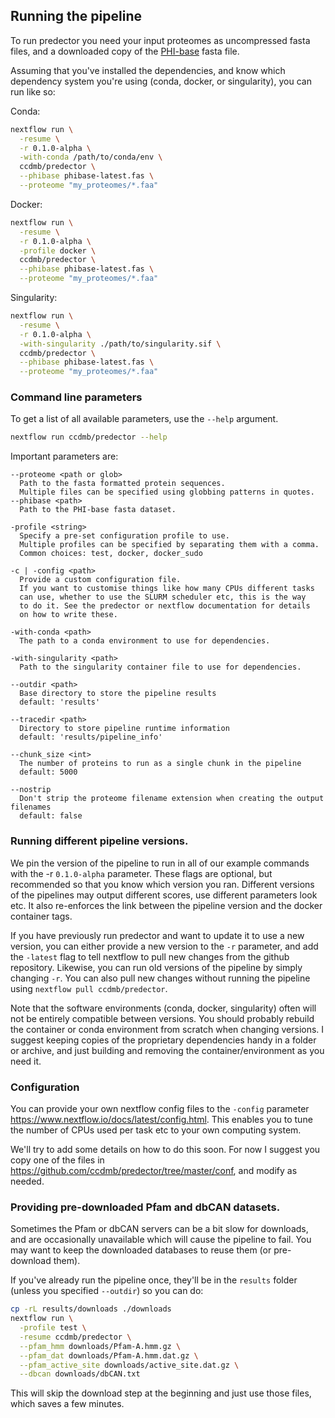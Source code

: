 ## Running the pipeline

To run predector you need your input proteomes as uncompressed fasta files, and a downloaded copy of the [PHI-base](http://www.phi-base.org/) fasta file.

Assuming that you've installed the dependencies, and know which dependency system you're using (conda, docker, or singularity), you can run like so:


Conda:

```bash
nextflow run \
  -resume \
  -r 0.1.0-alpha \
  -with-conda /path/to/conda/env \
  ccdmb/predector \
  --phibase phibase-latest.fas \
  --proteome "my_proteomes/*.faa"
```

Docker:

```bash
nextflow run \
  -resume \
  -r 0.1.0-alpha \
  -profile docker \
  ccdmb/predector \
  --phibase phibase-latest.fas \
  --proteome "my_proteomes/*.faa"
```

Singularity:

```bash
nextflow run \
  -resume \
  -r 0.1.0-alpha \
  -with-singularity ./path/to/singularity.sif \
  ccdmb/predector \
  --phibase phibase-latest.fas \
  --proteome "my_proteomes/*.faa"
```


### Command line parameters

To get a list of all available parameters, use the `--help` argument.

```bash
nextflow run ccdmb/predector --help
```

Important parameters are:

```
--proteome <path or glob>
  Path to the fasta formatted protein sequences.
  Multiple files can be specified using globbing patterns in quotes.
--phibase <path>
  Path to the PHI-base fasta dataset.

-profile <string>
  Specify a pre-set configuration profile to use.
  Multiple profiles can be specified by separating them with a comma.
  Common choices: test, docker, docker_sudo

-c | -config <path>
  Provide a custom configuration file.
  If you want to customise things like how many CPUs different tasks
  can use, whether to use the SLURM scheduler etc, this is the way
  to do it. See the predector or nextflow documentation for details
  on how to write these.

-with-conda <path>
  The path to a conda environment to use for dependencies.

-with-singularity <path>
  Path to the singularity container file to use for dependencies.

--outdir <path>
  Base directory to store the pipeline results
  default: 'results'

--tracedir <path>
  Directory to store pipeline runtime information
  default: 'results/pipeline_info'

--chunk_size <int>
  The number of proteins to run as a single chunk in the pipeline
  default: 5000

--nostrip
  Don't strip the proteome filename extension when creating the output filenames
  default: false
```


### Running different pipeline versions.

We pin the version of the pipeline to run in all of our example commands with the -r `0.1.0-alpha` parameter.
These flags are optional, but recommended so that you know which version you ran. Different versions of the pipelines may output different scores, use different parameters look etc. It also re-enforces the link between the pipeline version and the docker container tags.

If you have previously run predector and want to update it to use a new version, you can either provide a new version to the `-r` parameter, and add the `-latest` flag to tell nextflow to pull new changes from the github repository.
Likewise, you can run old versions of the pipeline by simply changing `-r`.
You can also pull new changes without running the pipeline using `nextflow pull ccdmb/predector`.

Note that the software environments (conda, docker, singularity) often will not be entirely compatible between versions. You should probably rebuild the container or conda environment from scratch when changing versions.
I suggest keeping copies of the proprietary dependencies handy in a folder or archive, and just building and removing the container/environment as you need it.


### Configuration

You can provide your own nextflow config files to the `-config` parameter <https://www.nextflow.io/docs/latest/config.html>.
This enables you to tune the number of CPUs used per task etc to your own computing system.

We'll try to add some details on how to do this soon.
For now I suggest you copy one of the files in <https://github.com/ccdmb/predector/tree/master/conf>, and modify as needed.



### Providing pre-downloaded Pfam and dbCAN datasets.

Sometimes the Pfam or dbCAN servers can be a bit slow for downloads, and are occasionally unavailable which will cause the pipeline to fail.
You may want to keep the downloaded databases to reuse them (or pre-download them).

If you've already run the pipeline once, they'll be in the `results` folder (unless you specified `--outdir`) so you can do:

```bash
cp -rL results/downloads ./downloads
nextflow run \
  -profile test \
  -resume ccdmb/predector \
  --pfam_hmm downloads/Pfam-A.hmm.gz \
  --pfam_dat downloads/Pfam-A.hmm.dat.gz \
  --pfam_active_site downloads/active_site.dat.gz \
  --dbcan downloads/dbCAN.txt
```

This will skip the download step at the beginning and just use those files, which saves a few minutes.

